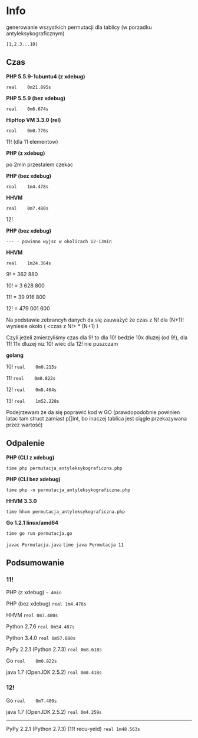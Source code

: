 # Info

generowanie wszystkich permutacji dla tablicy (w porzadku antyleksykograficznym)

`[1,2,3...10]`


## Czas

**PHP 5.5.9-1ubuntu4 (z xdebug)**

`real    0m21.895s`

**PHP 5.5.9 (bez xdebug)**

`real    0m6.674s`

**HipHop VM 3.3.0 (rel)**

`real    0m0.770s`

11! (dla 11 elementow)

**PHP (z xdebug)**

po 2min przestalem czekac

**PHP (bez xdebug)**

`real    1m4.478s`

**HHVM**

`real    0m7.480s`


12!

**PHP (bez xdebug)**

`--- - powinno wyjsc w okolicach 12-13min`

**HHVM**

`real    1m24.364s`


9! = 362 880

10! = 3 628 800

11! = 39 916 800

12! = 479 001 600


Na podstawie zebrancyh danych da się zauważyć że czas z N! dla (N+1)! wyniesie około ( <czas z N!> * (N+1) )

Czyli jeżeli zmierzyliśmy czas dla 9! to dla 10! bedzie 10x dluzej (od 9!), dla 11! 11x dluzej niz 10! wiec dla 12! nie puszczam


**golang**

10! `real    0m0.215s`

11! `real    0m0.822s`

12! `real    0m8.464s`

13! `real    1m52.228s`


Podejrzewam że da się poprawić kod w GO (prawdopodobnie powinien latac tam struct zamiast p[]int, bo inaczej tablica jest ciągle przekazywana przez wartość)


## Odpalenie

**PHP (CLI z xdebug)**

`time php permutacja_antyleksykograficzna.php`

**PHP (CLI bez xdebug)**

`time php -n permutacja_antyleksykograficzna.php`

**HHVM 3.3.0**

`time hhvm permutacja_antyleksykograficzna.php`

**Go 1.2.1 linux/amd64**

`time go run permutacja.go`

`javac Permutacja.java`
`time java Permutacja 11`

## Podsumowanie

### 11!

PHP (z xdebug) `~ 4min`

PHP (bez xdebug) `real 1m4.478s`

HHVM `real 0m7.480s`

Python 2.7.6 `real 0m54.487s`

Python 3.4.0 `real 0m57.880s`

PyPy 2.2.1 (Python 2.7.3) `real 0m8.618s`

Go `real    0m0.822s`

java 1.7 (OpenJDK 2.5.2) `real 0m0.418s`

### 12!

Go `real    0m7.400s`

java 1.7 (OpenJDK 2.5.2) `real 0m4.259s`

---

PyPy 2.2.1 (Python 2.7.3) (11! recu-yeld) `real 1m48.563s`



